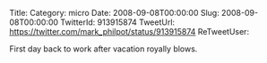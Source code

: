 Title: 
Category: micro
Date: 2008-09-08T00:00:00
Slug: 2008-09-08T00:00:00
TwitterId: 913915874
TweetUrl: https://twitter.com/mark_philpot/status/913915874
ReTweetUser: 

First day back to work after vacation royally blows.